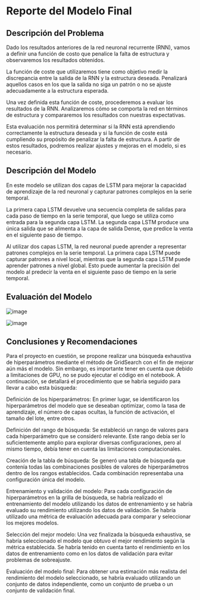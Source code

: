 # Reporte del Modelo Final

## Descripción del Problema

Dado los resultados anteriores de la red neuronal recurrente (RNN), vamos a definir una función de costo que penalice la falta de estructura y observaremos los resultados obtenidos.

La función de coste que utilizaremos tiene como objetivo medir la discrepancia entre la salida de la RNN y la estructura deseada. Penalizará aquellos casos en los que la salida no siga un patrón o no se ajuste adecuadamente a la estructura esperada.

Una vez definida esta función de coste, procederemos a evaluar los resultados de la RNN. Analizaremos cómo se comporta la red en términos de estructura y compararemos los resultados con nuestras expectativas.

Esta evaluación nos permitirá determinar si la RNN está aprendiendo correctamente la estructura deseada y si la función de coste está cumpliendo su propósito de penalizar la falta de estructura. A partir de estos resultados, podremos realizar ajustes y mejoras en el modelo, si es necesario.

## Descripción del Modelo

En este modelo se utilizan dos capas de LSTM para mejorar la capacidad de aprendizaje de la red neuronal y capturar patrones complejos en la serie temporal.

La primera capa LSTM devuelve una secuencia completa de salidas para cada paso de tiempo en la serie temporal, que luego se utiliza como entrada para la segunda capa LSTM. La segunda capa LSTM produce una única salida que se alimenta a la capa de salida Dense, que predice la venta en el siguiente paso de tiempo.

Al utilizar dos capas LSTM, la red neuronal puede aprender a representar patrones complejos en la serie temporal. La primera capa LSTM puede capturar patrones a nivel local, mientras que la segunda capa LSTM puede aprender patrones a nivel global. Esto puede aumentar la precisión del modelo al predecir la venta en el siguiente paso de tiempo en la serie temporal.

## Evaluación del Modelo

![image](https://github.com/Ziiredd/Project/assets/116692880/0192f7d2-f61a-4bff-ac52-777fff806ba1)

![image](https://github.com/Ziiredd/Project/assets/116692880/7cbf7155-9dcb-4612-b2f2-1c9d4ef2d011)


## Conclusiones y Recomendaciones

Para el proyecto en cuestión, se propone realizar una búsqueda exhaustiva de hiperparámetros mediante el método de GridSearch con el fin de mejorar aún más el modelo. Sin embargo, es importante tener en cuenta que debido a limitaciones de GPU, no se pudo ejecutar el código en el notebook. A continuación, se detallará el procedimiento que se habría seguido para llevar a cabo esta búsqueda:

Definición de los hiperparámetros: En primer lugar, se identificaron los hiperparámetros del modelo que se deseaban optimizar, como la tasa de aprendizaje, el número de capas ocultas, la función de activación, el tamaño del lote, entre otros.

Definición del rango de búsqueda: Se estableció un rango de valores para cada hiperparámetro que se consideró relevante. Este rango debía ser lo suficientemente amplio para explorar diversas configuraciones, pero al mismo tiempo, debía tener en cuenta las limitaciones computacionales.

Creación de la tabla de búsqueda: Se generó una tabla de búsqueda que contenía todas las combinaciones posibles de valores de hiperparámetros dentro de los rangos establecidos. Cada combinación representaba una configuración única del modelo.

Entrenamiento y validación del modelo: Para cada configuración de hiperparámetros en la grilla de búsqueda, se habría realizado el entrenamiento del modelo utilizando los datos de entrenamiento y se habría evaluado su rendimiento utilizando los datos de validación. Se habría utilizado una métrica de evaluación adecuada para comparar y seleccionar los mejores modelos.

Selección del mejor modelo: Una vez finalizada la búsqueda exhaustiva, se habría seleccionado el modelo que obtuvo el mejor rendimiento según la métrica establecida. Se habría tenido en cuenta tanto el rendimiento en los datos de entrenamiento como en los datos de validación para evitar problemas de sobreajuste.

Evaluación del modelo final: Para obtener una estimación más realista del rendimiento del modelo seleccionado, se habría evaluado utilizando un conjunto de datos independiente, como un conjunto de prueba o un conjunto de validación final.
